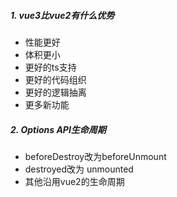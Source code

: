 ##### 1. vue3比vue2有什么优势
- 性能更好
- 体积更小
- 更好的ts支持
- 更好的代码组织
- 更好的逻辑抽离
- 更多新功能

##### 2. Options API生命周期
- beforeDestroy改为beforeUnmount
- destroyed改为 unmounted
- 其他沿用vue2的生命周期
